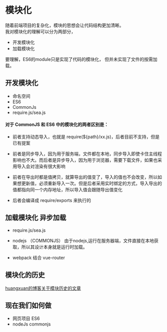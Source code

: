 # 模块化
随着前端项目的复杂化，模块的思想会让代码结构更加清晰。  
我对模块化的理解可以分为两部分，
- 开发模块化
- 加载模块化

要理解，ES6的module只是实现了代码的模块化， 但并未实现了文件的按需加载。
## 开发模块化
- 命名空间
- ES6  
- CommonJs
- require.js/sea.js


#### 对于 CommonJS 和 ES6 中的模块化的两者区别是：

- 前者支持动态导入，也就是 require(${path}/xx.js)，后者目前不支持，但是已有提案

- 前者是同步导入，因为用于服务端，文件都在本地，同步导入即使卡住主线程影响也不大。而后者是异步导入，因为用于浏览器，需要下载文件，如果也采用导入会对渲染有很大影响

- 前者在导出时都是值拷贝，就算导出的值变了，导入的值也不会改变，所以如果想更新值，必须重新导入一次。但是后者采用实时绑定的方式，导入导出的值都指向同一个内存地址，所以导入值会跟随导出值变化

- 后者会编译成 require/exports 来执行的

## 加载模块化 异步加载
 - require.js/sea.js 

 - nodejs （COMMONJS）
 由于nodejs,运行在服务器端，文件直接在本地获取，所以其设计本身就是运行时加载。

 - webpack 结合 vue-router


 ## 模块化的历史 
 [huangxuan的博客关于模块历史的文章](http://huangxuan.me/js-module-7day/#/72)

 ## 现在我们如何做
 - 网页项目  ES6 
 - nodeJs commonjs